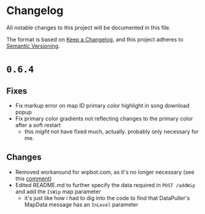 # Changelog

All notable changes to this project will be documented in this file.

The format is based on [Keep a Changelog](https://keepachangelog.com/en/1.1.0/),
and this project adheres to [Semantic Versioning](https://semver.org/spec/v2.0.0.html).

# `0.6.4`

## Fixes
- Fix markup error on map ID primary color highlight in song download popup
- Fix primary color gradients not reflecting changes to the primary color after a soft restart
    - this *might* not have fixed much, actually. probably only necessary for me.

## Changes
- Removed workaround for wipbot.com, as it's no longer necessary (see this [comment](https://github.com/Danielduel/wipbot-website/issues/1#issuecomment-3215786715))
- Edited README.md to further specify the data required in `POST /addWip` and add the `IsWip` map parameter
    - it's just like how i had to dig into the code to find that DataPuller's MapData message has an `InLevel` parameter
